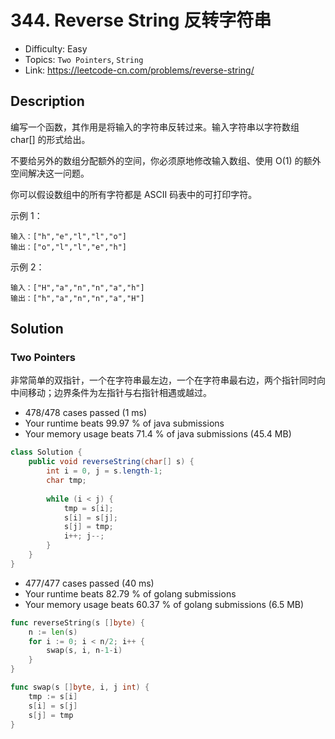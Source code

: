 # 344. Reverse String 反转字符串

- Difficulty: Easy 
- Topics: `Two Pointers`, `String`
- Link: https://leetcode-cn.com/problems/reverse-string/

## Description

编写一个函数，其作用是将输入的字符串反转过来。输入字符串以字符数组 char[] 的形式给出。

不要给另外的数组分配额外的空间，你必须原地修改输入数组、使用 O(1) 的额外空间解决这一问题。

你可以假设数组中的所有字符都是 ASCII 码表中的可打印字符。

示例 1：

```
输入：["h","e","l","l","o"]
输出：["o","l","l","e","h"]
```
示例 2：
```
输入：["H","a","n","n","a","h"]
输出：["h","a","n","n","a","H"]
```

## Solution

### Two Pointers 

非常简单的双指针，一个在字符串最左边，一个在字符串最右边，两个指针同时向中间移动；边界条件为左指针与右指针相遇或越过。

- 478/478 cases passed (1 ms)
- Your runtime beats 99.97 % of java submissions
- Your memory usage beats 71.4 % of java submissions (45.4 MB)

```java
class Solution {
    public void reverseString(char[] s) {
        int i = 0, j = s.length-1;
        char tmp;
        
        while (i < j) {
            tmp = s[i];
            s[i] = s[j];
            s[j] = tmp;
            i++; j--;
        }
    }
}
```

- 477/477 cases passed (40 ms)
- Your runtime beats 82.79 % of golang submissions
- Your memory usage beats 60.37 % of golang submissions (6.5 MB)

```go
func reverseString(s []byte) {
	n := len(s)
	for i := 0; i < n/2; i++ {
		swap(s, i, n-1-i)
	}
}

func swap(s []byte, i, j int) {
	tmp := s[i]
	s[i] = s[j]
	s[j] = tmp
}
```
